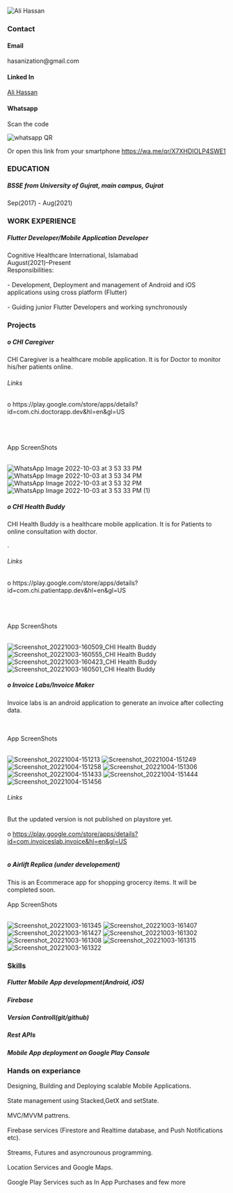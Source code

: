 

<!--
**AliHassanCheema/AliHassanCheema** is a ✨ _special_ ✨ repository because its `README.md` (this file) appears on your GitHub profile.

Here are some ideas to get you started:

- 🔭 I’m currently working on ...
- 🌱 I’m currently learning ...
- 👯 I’m looking to collaborate on ...
- 🤔 I’m looking for help with ...
- 💬 Ask me about ...
- 📫 How to reach me: ...
- 😄 Pronouns: ...
- ⚡ Fun fact: ...
-->



<!-- ![fotis-fotopoulos-6sAl6aQ4OWI-unsplash](https://user-images.githubusercontent.com/89581977/171554048-5f754813-9788-4183-9683-231b6ffd3e03.jpg) -->
<!-- ![fotis-fotopoulos-6sAl6aQ4OWI-unsplash](https://user-images.githubusercontent.com/89581977/171554048-5f754813-9788-4183-9683-231b6ffd3e03.jpg)
 ![Intern](https://user-images.githubusercontent.com/54985306/132943043-5d22a14c-e44b-4a7f-bd86-03404f69a9e2.jpg)![code](https://user-images.githubusercontent.com/89581977/193558257-6ce2a4ed-907d-4a1a-bfaa-aa3d3de9b806.jpg) -->
![Ali Hassan](https://user-images.githubusercontent.com/89581977/194039643-8f1d81b0-9312-4fdd-851b-ecc631a5588f.jpg)
<!-- ![Ali Hassan](https://user-images.githubusercontent.com/89581977/193996299-20545c07-99ce-4932-8b0a-c9e15d91de9a.png) -->

<h3>Contact</h3>
<h4>Email</h4>
hasanization@gmail.com
<h4>Linked In</h4>
<div class="badge-base LI-profile-badge" data-locale="en_US" data-size="large" data-theme="dark" data-type="HORIZONTAL" data-vanity="hasanization" data-version="v1"><a class="badge-base__link LI-simple-link" href="https://pk.linkedin.com/in/hasanization?trk=profile-badge">Ali Hassan</a></div>
              
<h4>Whatsapp</h4>
Scan the code 

![whatsapp QR](https://user-images.githubusercontent.com/89581977/193558312-f84ad556-cdcb-4684-8c2e-79683df839d2.jpg)

Or open this link from your smartphone
https://wa.me/qr/X7XHDIOLP4SWE1

<h3>EDUCATION</h3>
<h5>BSSE from University of Gujrat, main campus, Gujrat</h5>
Sep(2017) - Aug(2021)

<h3>WORK EXPERIENCE</h3>
<h5> Flutter Developer/Mobile Application Developer </h5>
Cognitive Healthcare International, Islamabad <br>
August(2021)–Present</br>
Responsibilities:<br></br>
- Development, Deployment and management of Android and iOS applications using cross platform (Flutter)<br></br>
- Guiding junior Flutter Developers and working synchronously


<h3>Projects</h3>

<h5>o CHI Caregiver </h5>
CHI Caregiver is a healthcare mobile application. It is for Doctor to monitor his/her patients online.


<h6>Links</h6>
o https://play.google.com/store/apps/details?id=com.chi.doctorapp.dev&hl=en&gl=US<br></br>

<br></br>
App ScreenShots
<br></br>

![WhatsApp Image 2022-10-03 at 3 53 33 PM](https://user-images.githubusercontent.com/89581977/193565953-8cc10a22-ae6c-4c87-aba9-e15e97c581b0.jpeg)
![WhatsApp Image 2022-10-03 at 3 53 34 PM](https://user-images.githubusercontent.com/89581977/193565956-a283f5e1-6801-4763-9cd7-2c0ccf8fd269.jpeg)
![WhatsApp Image 2022-10-03 at 3 53 32 PM](https://user-images.githubusercontent.com/89581977/193565959-466c62b2-6321-4903-93e3-8bb3f90227e0.jpeg)
![WhatsApp Image 2022-10-03 at 3 53 33 PM (1)](https://user-images.githubusercontent.com/89581977/193565965-643680d6-c9b3-404c-9230-0942a93a2256.jpeg)



<h5>o CHI Health Buddy</h5>
CHI Health Buddy is a healthcare mobile application. It is for Patients to online consultation with doctor.

.
<h6>Links</h6>
o https://play.google.com/store/apps/details?id=com.chi.patientapp.dev&hl=en&gl=US<br></br>


<br></br>
App ScreenShots
<br></br>


![Screenshot_20221003-160509_CHI Health Buddy](https://user-images.githubusercontent.com/89581977/193563241-a55ce65f-1fe2-43fa-b3b9-0ce021a1812e.jpg)
![Screenshot_20221003-160555_CHI Health Buddy](https://user-images.githubusercontent.com/89581977/193563250-41ccb4be-921b-4222-944b-35e7b236142d.jpg)
![Screenshot_20221003-160423_CHI Health Buddy](https://user-images.githubusercontent.com/89581977/193563254-dfe9b423-3f23-4ccd-b03d-93a65bbef553.jpg)
![Screenshot_20221003-160501_CHI Health Buddy](https://user-images.githubusercontent.com/89581977/193563258-361d0649-dc7c-4718-938f-b6080f582de7.jpg)



<h5>o Invoice Labs/Invoice Maker</h5>

Invoice labs is an android application to generate an invoice after collecting data.

<br></br>
App ScreenShots
<br></br>

![Screenshot_20221004-151213](https://user-images.githubusercontent.com/89581977/193795041-092d7dc4-6e76-4eca-9a40-25c9458e74e1.jpg)
![Screenshot_20221004-151249](https://user-images.githubusercontent.com/89581977/193795050-ac107d73-58be-47a6-b7ad-7153b31d20db.jpg)
![Screenshot_20221004-151258](https://user-images.githubusercontent.com/89581977/193795053-3a2402e7-a7f2-4c0d-861f-1c98fe936b8a.jpg)
![Screenshot_20221004-151306](https://user-images.githubusercontent.com/89581977/193795055-e0970e35-845c-4366-8ae1-2b022671f677.jpg)
![Screenshot_20221004-151433](https://user-images.githubusercontent.com/89581977/193795056-2c143ffe-ab51-435f-970b-1f02d28f2347.jpg)
![Screenshot_20221004-151444](https://user-images.githubusercontent.com/89581977/193795058-f220a079-b685-457c-8b6f-2387fb06b84a.jpg)
![Screenshot_20221004-151456](https://user-images.githubusercontent.com/89581977/193795061-bb320b64-d798-4b2d-8e4d-ce907350966b.jpg)


<h6>Links</h6>

But the updated version is not published on playstore yet.<br></br>
o https://play.google.com/store/apps/details?id=com.invoiceslab.invoice&hl=en&gl=US<br></br>


<h5>o Airlift Replica (under developement) </h5>

This is an Ecommerace app for shopping grocercy items. It will be completed soon.
<br></br>
App ScreenShots
<br></br>

![Screenshot_20221003-161345](https://user-images.githubusercontent.com/89581977/193564545-a644eaf6-7a64-40b9-b9d4-249cafd8aa00.jpg)
![Screenshot_20221003-161407](https://user-images.githubusercontent.com/89581977/193564555-2e686a53-fbde-45fc-bc08-b55086569485.jpg)
![Screenshot_20221003-161427](https://user-images.githubusercontent.com/89581977/193564561-ca68d495-df11-49f7-9ea2-14642f86ab69.jpg)
![Screenshot_20221003-161302](https://user-images.githubusercontent.com/89581977/193564562-1e7a2ae9-c275-49db-860c-10d21ba9f59b.jpg)
![Screenshot_20221003-161308](https://user-images.githubusercontent.com/89581977/193564565-9a23d0a5-93d8-4072-bfa6-c2df1d5e81d3.jpg)
![Screenshot_20221003-161315](https://user-images.githubusercontent.com/89581977/193564567-73bf53ae-e3e0-490c-832a-b5dde1815455.jpg)
![Screenshot_20221003-161322](https://user-images.githubusercontent.com/89581977/193564570-f5acffdf-9475-4d98-8f7a-85e95a57445e.jpg)




<h3>Skills</h3>
<h5>Flutter Mobile App development(Android, iOS)</h5>
<h5>Firebase</h5>
<h5>Version Controll(git/github)</h5>
<h5>Rest APIs</h5>
<h5>Mobile App deployment on Google Play Console</h5>

<h3>Hands on experiance</h3>
Designing, Building and Deploying scalable Mobile Applications.<br></br>
State management using Stacked,GetX and setState.<br></br>
MVC/MVVM pattrens.<br></br>
Firebase services (Firestore and Realtime database, and Push Notifications etc).<br></br>
Streams, Futures and asyncrounous programming.<br></br>
Location Services and Google Maps.<br></br>
Google Play Services such as In App Purchases and few more


